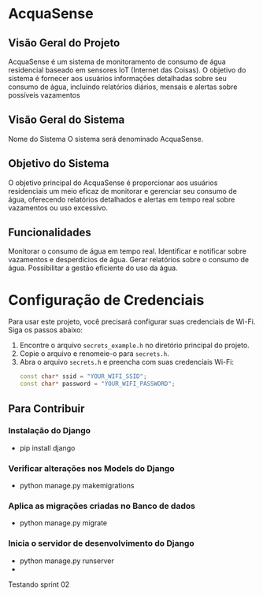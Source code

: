 # AcquaSense

## Visão Geral do Projeto
AcquaSense é um sistema de monitoramento de consumo de água residencial baseado em sensores IoT (Internet das Coisas). O objetivo do sistema é fornecer aos usuários informações detalhadas sobre seu consumo de água, incluindo relatórios diários, mensais e alertas sobre possíveis vazamentos

## Visão Geral do Sistema
Nome do Sistema
O sistema será denominado AcquaSense.

## Objetivo do Sistema
O objetivo principal do AcquaSense é proporcionar aos usuários residenciais um meio eficaz de monitorar e gerenciar seu consumo de água, oferecendo relatórios detalhados e alertas em tempo real sobre vazamentos ou uso excessivo.

## Funcionalidades
Monitorar o consumo de água em tempo real.
Identificar e notificar sobre vazamentos e desperdícios de água.
Gerar relatórios sobre o consumo de água.
Possibilitar a gestão eficiente do uso da água.

# Configuração de Credenciais

Para usar este projeto, você precisará configurar suas credenciais de Wi-Fi. Siga os passos abaixo:

1. Encontre o arquivo `secrets_example.h` no diretório principal do projeto.
2. Copie o arquivo e renomeie-o para `secrets.h`.
3. Abra o arquivo `secrets.h` e preencha com suas credenciais Wi-Fi:
   ```cpp
   const char* ssid = "YOUR_WIFI_SSID";
   const char* password = "YOUR_WIFI_PASSWORD";


## Para Contribuir

### Instalação do Django
 - pip install django 

### Verificar alterações nos Models do Django
 - python manage.py makemigrations 

### Aplica as migrações criadas no Banco de dados
- python manage.py migrate

### Inicia o servidor de desenvolvimento do Django
- python manage.py runserver
- 
Testando sprint 02

